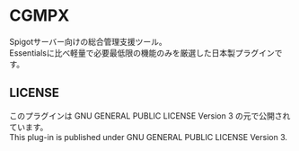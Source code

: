 # CGMPX
Spigotサーバー向けの総合管理支援ツール。  
Essentialsに比べ軽量で必要最低限の機能のみを厳選した日本製プラグインです。

## LICENSE
このプラグインは GNU GENERAL PUBLIC LICENSE Version 3 の元で公開されています。  
This plug-in is published under GNU GENERAL PUBLIC LICENSE Version 3.